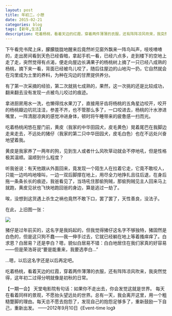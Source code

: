 ```yaml
---
layout: post
title: 年初二，小憩
date: 2015-02-21
categories: blog
tags: [新年,生活]
description: 吃着杨桃，看着天边的红霞，穿着两件薄薄的衣服，还有阵阵凉风吹来，我突然觉得，这年初二过得分明就像是初秋的日常。
---
```


下午看完书爬上床，朦朦胧胧地醒来后竟然听见窗外飘来一阵鸟叫声，吱吱喳喳的，走出房间看到天色已经昏暗，拿起手机一看，已经六点多，走到楼下的空地上走了走，突然觉得有点渴，便走向屋边长满果子的杨桃树上摘了一只已经八成熟的杨桃，摘下来一看，背面已经被鸟儿咬了，随后往屋边的山地沟一扔，它自然就会在沟里成为土里的养料，为种在沟边的甘蔗提供养分。

有了第一次采摘的经验，第二次就挑七成熟的，果然，这一次挑的还是比较成功，翻来翻去没有发现一点被鸟儿咬过的痕迹。

拿进厨房用水一洗，也懒得找水果刀了，直接用牙齿将杨桃的五角星边咬开，咬开的杨桃瓣边坑坑洼洼，参差不齐，也不管那么多了，一口咬进去，杨桃的汁水渗进嘴里，一阵清甜凉爽的感觉冲进身体，顿时将午睡带来的疲惫感一扫而光。

吃着杨桃闲悠在屋门前，黄皮（我家的中华田园犬，皮毛黄色）晃着尾巴在我脚边走来走去，不远处的猪仔（我家的第二只中华田园犬，皮毛白色）也在不远处兴奋地望着我。

黄皮是我家养了一两年的狗，见到生人或者什么风吹草动就会不停地吼，但是性格极其温顺。温顺到什么程度？

听我爸说：有天他跟从外面回来，竟发现一个陌生人在拉着它走，它竟不敢咬人，只能一边呜呜地嚎叫，一边一双后脚撑在地上，用尽全力地挣扎且往后退，在身后拖一条条长长的痕迹，我爸看见了，当场吼住那偷狗贼，那偷狗贼见主人回来马上就跑，黄皮见状也飞快地跑回爸的身边，算是逃过一劫了。

唉，没想到这货遇上杀生之祸也竟然不敢下口，罢了罢了，天性善良，没法子。

在此，上旧图一张：

![](http://cnfeat.qiniudn.com/image-2015-03-02-11-18.png)

猪仔是过年前买的，这名字是我妈起的，但我觉得猪仔这名字不够独特，猪固然是白色的，但是这只狗不蠢——我一伸手过去，它就已经躺在地上等着搔痒痒了。白求恩？白居易？还是李白？嗯，貌似白居易不错：白白地居住在我们家真的好容易——但是荣浩哥说“要是能重来，我要选李白…”

…嗯，以后这名字还是以后再定吧。

吃着杨桃，看着天边的红霞，穿着两件薄薄的衣服，还有阵阵凉风吹来，我突然觉得，这年初二过得分明就像是初秋的日常。

【一期一会】
天堂电影院有句话：如果你不走出去，你会发觉这就是世界。
每天在看着同样的景观，不愿抬头望远处的世界。总有一天，我会离开这里，用一个粗糙蹩脚的理由。每天总不愿去抱怨了，发现自己的抱怨足够多了，重新鼓励一下自己，重新出发。
——2012年9月10日《Event-time log》
